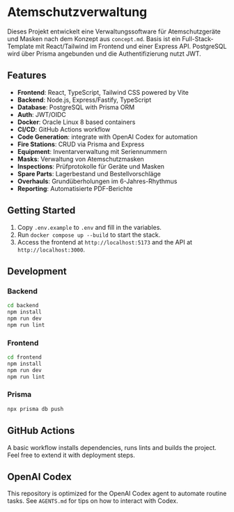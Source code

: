 # Atemschutzverwaltung

Dieses Projekt entwickelt eine Verwaltungssoftware für Atemschutzgeräte und
Masken nach dem Konzept aus `concept.md`. Basis ist ein Full-Stack-Template mit
React/Tailwind im Frontend und einer Express API. PostgreSQL wird über Prisma
angebunden und die Authentifizierung nutzt JWT.

## Features

- **Frontend**: React, TypeScript, Tailwind CSS powered by Vite
- **Backend**: Node.js, Express/Fastify, TypeScript
- **Database**: PostgreSQL with Prisma ORM
- **Auth**: JWT/OIDC
- **Docker**: Oracle Linux 8 based containers
- **CI/CD**: GitHub Actions workflow
- **Code Generation**: integrate with OpenAI Codex for automation
- **Fire Stations**: CRUD via Prisma and Express
- **Equipment**: Inventarverwaltung mit Seriennummern
- **Masks**: Verwaltung von Atemschutzmasken
- **Inspections**: Prüfprotokolle für Geräte und Masken
- **Spare Parts**: Lagerbestand und Bestellvorschläge
- **Overhauls**: Grundüberholungen im 6-Jahres-Rhythmus
- **Reporting**: Automatisierte PDF-Berichte

## Getting Started

1. Copy `.env.example` to `.env` and fill in the variables.
2. Run `docker compose up --build` to start the stack.
3. Access the frontend at `http://localhost:5173` and the API at
   `http://localhost:3000`.

## Development

### Backend

```bash
cd backend
npm install
npm run dev
npm run lint
```

### Frontend

```bash
cd frontend
npm install
npm run dev
npm run lint
```

### Prisma

```bash
npx prisma db push
```

## GitHub Actions

A basic workflow installs dependencies, runs lints and builds the project. Feel
free to extend it with deployment steps.

## OpenAI Codex

This repository is optimized for the OpenAI Codex agent to automate routine
tasks. See `AGENTS.md` for tips on how to interact with Codex.
